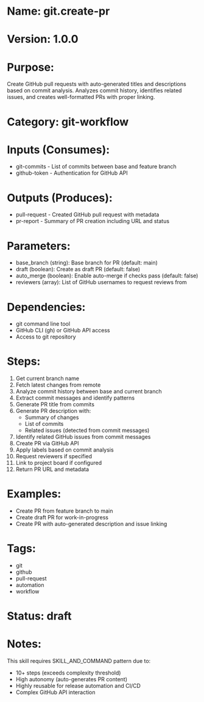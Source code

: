 # Name: git.create-pr

# Version: 1.0.0

# Purpose:
Create GitHub pull requests with auto-generated titles and descriptions based on commit analysis. Analyzes commit history, identifies related issues, and creates well-formatted PRs with proper linking.

# Category: git-workflow

# Inputs (Consumes):
- git-commits - List of commits between base and feature branch
- github-token - Authentication for GitHub API

# Outputs (Produces):
- pull-request - Created GitHub pull request with metadata
- pr-report - Summary of PR creation including URL and status

# Parameters:
- base_branch (string): Base branch for PR (default: main)
- draft (boolean): Create as draft PR (default: false)
- auto_merge (boolean): Enable auto-merge if checks pass (default: false)
- reviewers (array): List of GitHub usernames to request reviews from

# Dependencies:
- git command line tool
- GitHub CLI (gh) or GitHub API access
- Access to git repository

# Steps:
1. Get current branch name
2. Fetch latest changes from remote
3. Analyze commit history between base and current branch
4. Extract commit messages and identify patterns
5. Generate PR title from commits
6. Generate PR description with:
   - Summary of changes
   - List of commits
   - Related issues (detected from commit messages)
7. Identify related GitHub issues from commit messages
8. Create PR via GitHub API
9. Apply labels based on commit analysis
10. Request reviewers if specified
11. Link to project board if configured
12. Return PR URL and metadata

# Examples:
- Create PR from feature branch to main
- Create draft PR for work-in-progress
- Create PR with auto-generated description and issue linking

# Tags:
- git
- github
- pull-request
- automation
- workflow

# Status: draft

# Notes:
This skill requires SKILL_AND_COMMAND pattern due to:
- 10+ steps (exceeds complexity threshold)
- High autonomy (auto-generates PR content)
- Highly reusable for release automation and CI/CD
- Complex GitHub API interaction

